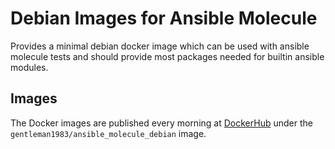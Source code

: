 # Debian Images for Ansible Molecule

Provides a minimal debian docker image which can be used with ansible molecule tests and should provide most packages needed for builtin ansible modules.

## Images
The Docker images are published every morning at [DockerHub](https://hub.docker.com/repository/docker/gentleman1983/ansible_molecule_debian) under the `gentleman1983/ansible_molecule_debian` image.

